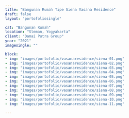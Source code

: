 ```yaml
---
title: "Bangunan Rumah Tipe Siena Vasana Residence"
draft: false
layout: "portofoliosingle"

cat: "Bangunan Rumah"
location: "Sleman, Yogyakarta"
client: "Damai Putra Group"
year: "2021"
imagesingle: ""

block:
- img: "images/portofolio/vasanaresidence/siena-01.png"
- img: "images/portofolio/vasanaresidence/siena-02.png"
- img: "images/portofolio/vasanaresidence/siena-03.png"
- img: "images/portofolio/vasanaresidence/siena-04.png"
- img: "images/portofolio/vasanaresidence/siena-05.png"
- img: "images/portofolio/vasanaresidence/siena-06.png"
- img: "images/portofolio/vasanaresidence/siena-07.png"
- img: "images/portofolio/vasanaresidence/siena-08.png"
- img: "images/portofolio/vasanaresidence/siena-09.png"
- img: "images/portofolio/vasanaresidence/siena-10.png"
- img: "images/portofolio/vasanaresidence/siena-11.png"
      
---
```




